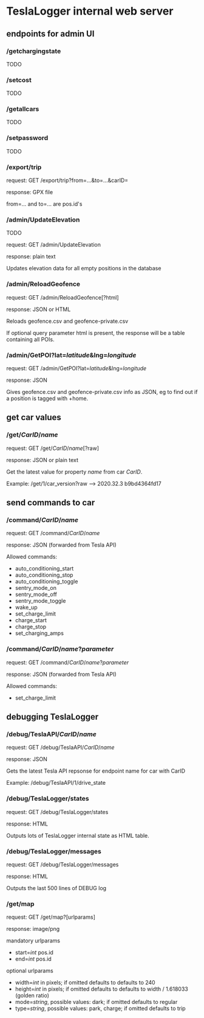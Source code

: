 # TeslaLogger internal web server

## endpoints for admin UI

### /getchargingstate

TODO

### /setcost

TODO

### /getallcars

TODO

### /setpassword

TODO

### /export/trip

request: GET /export/trip?from=...&to=...&carID=

response: GPX file

from=... and to=... are pos.id's

### /admin/UpdateElevation

TODO

request: GET /admin/UpdateElevation

response: plain text

Updates elevation data for all empty positions in the database

### /admin/ReloadGeofence

request: GET /admin/ReloadGeofence[?html]

response: JSON or HTML

Reloads geofence.csv and geofence-private.csv

If optional query parameter html is present, the response will be a table containing all POIs.

### /admin/GetPOI?lat=_latitude_&lng=_longitude_

request: GET /admin/GetPOI?lat=_latitude_&lng=_longitude_

response: JSON

Gives geofence.csv and geofence-private.csv info as JSON, eg to find out if a position is tagged with +home.

## get car values

### /get/_CarID_/_name_

request: GET /get/_CarID_/_name_[?raw]

response: JSON or plain text

Get the latest value for property _name_ from car _CarID_.

Example: /get/1/car_version?raw --> 2020.32.3 b9bd4364fd17

## send commands to car

### /command/_CarID_/_name_

request: GET /command/_CarID_/_name_

response: JSON (forwarded from Tesla API)

Allowed commands:
* auto_conditioning_start
* auto_conditioning_stop
* auto_conditioning_toggle
* sentry_mode_on
* sentry_mode_off
* sentry_mode_toggle
* wake_up
* set_charge_limit
* charge_start
* charge_stop
* set_charging_amps

### /command/_CarID_/_name_?_parameter_

request: GET /command/_CarID_/_name_?_parameter_

response: JSON (forwarded from Tesla API)

Allowed commands:
* set_charge_limit

## debugging TeslaLogger

### /debug/TeslaAPI/_CarID_/_name_

request: GET /debug/TeslaAPI/_CarID_/_name_

response: JSON

Gets the latest Tesla API repsonse for endpoint name for car with CarID

Example: /debug/TeslaAPI/1/drive_state

### /debug/TeslaLogger/states

request: GET /debug/TeslaLogger/states

response: HTML

Outputs lots of TeslaLogger internal state as HTML table.

### /debug/TeslaLogger/messages

request: GET /debug/TeslaLogger/messages

response: HTML

Outputs the last 500 lines of DEBUG log

### /get/map

request: GET /get/map?[urlparams]

response: image/png

mandatory urlparams
* start=*int* pos.id
* end=*int* pos.id

optional urlparams
* width=*int* in pixels; if omitted defaults to defaults to 240
* height=*int* in pixels; if omitted defaults to defaults to width / 1.618033 (golden ratio)
* mode=*string*, possible values: dark; if omitted defaults to regular
* type=*string*, possible values: park, charge; if omitted defaults to trip
